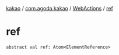 [kakao](../../index.md) / [com.agoda.kakao](../index.md) / [WebActions](index.md) / [ref](.)

# ref

`abstract val ref: Atom<ElementReference>`